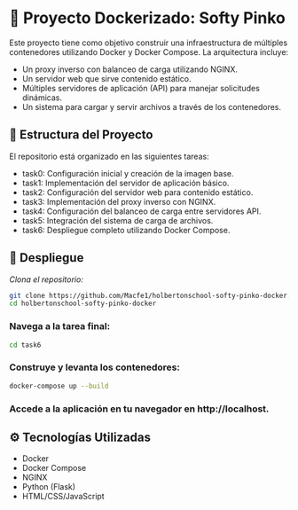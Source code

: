 # 🐳 Proyecto Dockerizado: Softy Pinko

Este proyecto tiene como objetivo construir una infraestructura de múltiples contenedores utilizando Docker y Docker Compose. La arquitectura incluye:

- Un proxy inverso con balanceo de carga utilizando NGINX.
- Un servidor web que sirve contenido estático.
- Múltiples servidores de aplicación (API) para manejar solicitudes dinámicas.
- Un sistema para cargar y servir archivos a través de los contenedores.

## 📁 Estructura del Proyecto
El repositorio está organizado en las siguientes tareas:

- task0: Configuración inicial y creación de la imagen base.
- task1: Implementación del servidor de aplicación básico.
- task2: Configuración del servidor web para contenido estático.
- task3: Implementación del proxy inverso con NGINX.
- task4: Configuración del balanceo de carga entre servidores API.
- task5: Integración del sistema de carga de archivos.
- task6: Despliegue completo utilizando Docker Compose.

## 🚀 Despliegue

*Clona el repositorio:*

```bash
git clone https://github.com/Macfe1/holbertonschool-softy-pinko-docker.git
cd holbertonschool-softy-pinko-docker
```

### Navega a la tarea final:

```bash
cd task6
```

### Construye y levanta los contenedores:

```bash
docker-compose up --build
```

### Accede a la aplicación en tu navegador en http://localhost.

## ⚙️ Tecnologías Utilizadas

- Docker
- Docker Compose
- NGINX
- Python (Flask)
- HTML/CSS/JavaScript

